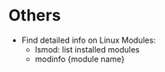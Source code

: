 # Others
- Find detailed info on Linux Modules: 
  - lsmod: list installed modules
  - modinfo {module name}
